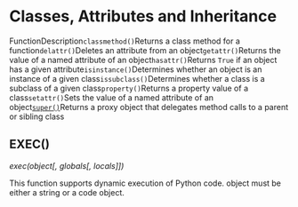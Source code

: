 # Classes, Attributes and Inheritance

FunctionDescription`classmethod()`Returns a class method for a function`delattr()`Deletes an attribute from an object`getattr()`Returns the value of a named attribute of an object`hasattr()`Returns `True` if an object has a given attribute`isinstance()`Determines whether an object is an instance of a given class`issubclass()`Determines whether a class is a subclass of a given class`property()`Returns a property value of a class`setattr()`Sets the value of a named attribute of an object[`super()`](https://realpython.com/python-super/)Returns a proxy object that delegates method calls to a parent or sibling class

## EXEC()

_exec(object\[, globals\[, locals]])_

This function supports dynamic execution of Python code. object must be either a string or a code object.
